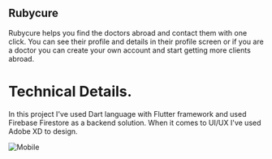 
## Rubycure 

Rubycure helps you find the doctors abroad and contact them with one click.
You can see their profile and details in their profile screen or if you are a doctor you can create your own account and start getting more clients abroad.


# Technical Details.
In this project I've used Dart language with Flutter framework and used Firebase Firestore as a backend solution.
When it comes to UI/UX I've used Adobe XD to design.

![Mobile](https://github.com/harveyyjones/rubycureHealthTourism/assets/93367893/3789361e-ceae-429f-9b02-c3b04ae7d611)

